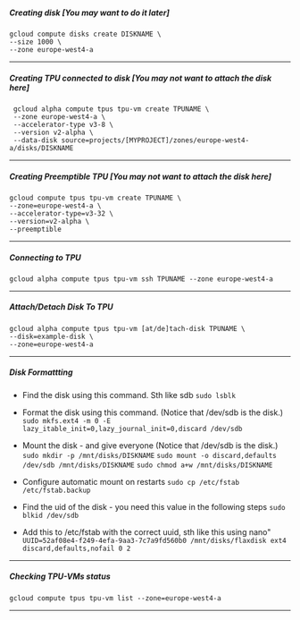  
##### *Creating  disk* [You may want to do it later]

	gcloud compute disks create DISKNAME \
	--size 1000 \
	--zone europe-west4-a
---
##### *Creating TPU connected to disk* [You may not want to attach the disk here]

	 gcloud alpha compute tpus tpu-vm create TPUNAME \
	 --zone europe-west4-a \
	 --accelerator-type v3-8 \
	 --version v2-alpha \
	 --data-disk source=projects/[MYPROJECT]/zones/europe-west4-a/disks/DISKNAME 
---
##### *Creating Preemptible TPU [You may not want to attach the disk here]*

	gcloud compute tpus tpu-vm create TPUNAME \  
	--zone=europe-west4-a \ 
	--accelerator-type=v3-32 \ 
	--version=v2-alpha \  
	--preemptible  
---
##### *Connecting to TPU*

	gcloud alpha compute tpus tpu-vm ssh TPUNAME --zone europe-west4-a
---
##### *Attach/Detach Disk To TPU*

	gcloud alpha compute tpus tpu-vm [at/de]tach-disk TPUNAME \
	--disk=example-disk \ 
	--zone=europe-west4-a

---
##### *Disk Formattting*

- Find the disk using this command. Sth like sdb
	`sudo lsblk`

- Format the disk using this command. (Notice that /dev/sdb is the disk.)
	`sudo mkfs.ext4 -m 0 -E lazy_itable_init=0,lazy_journal_init=0,discard /dev/sdb`

- Mount the disk - and give everyone (Notice that /dev/sdb is the disk.)
	`sudo mkdir -p /mnt/disks/DISKNAME`
	`sudo mount -o discard,defaults /dev/sdb /mnt/disks/DISKNAME`
	`sudo chmod a+w /mnt/disks/DISKNAME`

- Configure automatic mount on restarts
	`sudo cp /etc/fstab /etc/fstab.backup`
	
- Find the uid of the disk - you need this value in the following steps
	`sudo blkid /dev/sdb`
- Add this to /etc/fstab with the correct uuid, sth like this using nano"
	`UUID=52af08e4-f249-4efa-9aa3-7c7a9fd560b0 /mnt/disks/flaxdisk ext4 discard,defaults,nofail 0 2`

---
#####  *Checking TPU-VMs status*
	gcloud compute tpus tpu-vm list --zone=europe-west4-a
---
